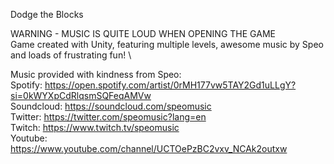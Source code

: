 Dodge the Blocks

WARNING - MUSIC IS QUITE LOUD WHEN OPENING THE GAME\
Game created with Unity, featuring multiple levels, awesome music by Speo and loads of frustrating fun! \

Music provided with kindness from Speo:\
Spotify: https://open.spotify.com/artist/0rMH177vw5TAY2Gd1uLLgY?si=0kWYXpCdRlqsmSQFeqAMVw \
Soundcloud: https://soundcloud.com/speomusic \
Twitter: https://twitter.com/speomusic?lang=en \
Twitch: https://www.twitch.tv/speomusic \
Youtube: https://www.youtube.com/channel/UCTOePzBC2vxv_NCAk2outxw 
